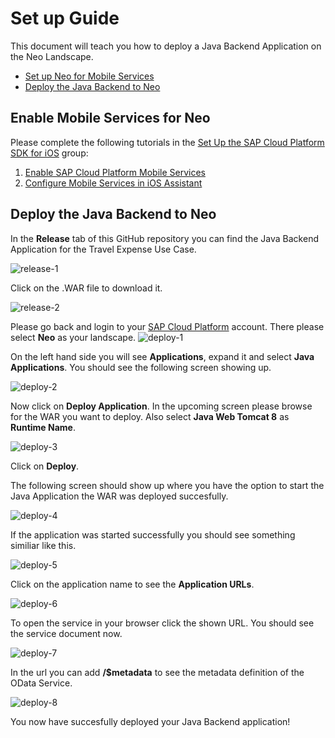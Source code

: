 # Set up Guide

This document will teach you how to deploy a Java Backend Application on the Neo Landscape.

* [Set up Neo for Mobile Services](#setupneo)
* [Deploy the Java Backend to Neo](#deployapp)

<a name="setupneo"/>

## Enable Mobile Services for Neo

Please complete the following tutorials in the [Set Up the SAP Cloud Platform SDK for iOS](https://developers.sap.com/group.ios-sdk-setup.html) group:

1. [Enable SAP Cloud Platform Mobile Services](https://developers.sap.com/tutorials/fiori-ios-hcpms-setup.html)
2. [Configure Mobile Services in iOS Assistant](https://developers.sap.com/tutorials/fiori-ios-scpms-configure-ms-assistant.html)

<a name="deployapp"/>

## Deploy the Java Backend to Neo
In the **Release** tab of this GitHub repository you can find the Java Backend Application for the Travel Expense Use Case. 

![release-1](https://user-images.githubusercontent.com/9074514/60281608-82cefc00-9905-11e9-8b6c-26ef8b95b720.png)

Click on the .WAR file to download it.

![release-2](https://user-images.githubusercontent.com/9074514/60281609-82cefc00-9905-11e9-867b-cb63fb6de870.png)

Please go back and login to your [SAP Cloud Platform](https://account.hanatrial.ondemand.com/) account. There please select **Neo** as your landscape.
![deploy-1](https://user-images.githubusercontent.com/9074514/60281889-156f9b00-9906-11e9-885d-a21d0221489d.png)

On the left hand side you will see **Applications**, expand it and select **Java Applications**. You should see the following screen showing up.

![deploy-2](https://user-images.githubusercontent.com/9074514/60281890-156f9b00-9906-11e9-8a3b-58c1370be7ef.png)

Now click on **Deploy Application**. In the upcoming screen please browse for the WAR you want to deploy. Also select **Java Web Tomcat 8** as **Runtime Name**.

![deploy-3](https://user-images.githubusercontent.com/9074514/60281891-16083180-9906-11e9-8d1f-1850ffcc96c4.png)

Click on **Deploy**.

The following screen should show up where you have the option to start the Java Application the WAR was deployed succesfully.

![deploy-4](https://user-images.githubusercontent.com/9074514/60281892-16083180-9906-11e9-8c57-0302384c86f2.png)

If the application was started successfully you should see something similiar like this.

![deploy-5](https://user-images.githubusercontent.com/9074514/60281893-16a0c800-9906-11e9-9fc3-89c15964f96d.png)

Click on the application name to see the **Application URLs**.

![deploy-6](https://user-images.githubusercontent.com/9074514/60281894-16a0c800-9906-11e9-9ef7-b6592123e65e.png)

To open the service in your browser click the shown URL. You should see the service document now.

![deploy-7](https://user-images.githubusercontent.com/9074514/60281895-16a0c800-9906-11e9-8e60-312ffdf20b5e.png)

In the url you can add **/$metadata** to see the metadata definition of the OData Service.

![deploy-8](https://user-images.githubusercontent.com/9074514/60281896-16a0c800-9906-11e9-96cb-670d745b34df.png)

You now have succesfully deployed your Java Backend application!
